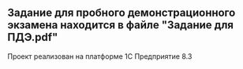 ## Задание для пробного демонстрационного экзамена находится в файле "Задание для ПДЭ.pdf"
Проект реализован на платформе 1С Предприятие 8.3

